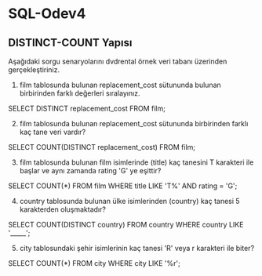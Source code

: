 # SQL-Odev4
## DISTINCT-COUNT Yapısı

Aşağıdaki sorgu senaryolarını dvdrental örnek veri tabanı üzerinden gerçekleştiriniz.

1) film tablosunda bulunan replacement_cost sütununda bulunan birbirinden farklı değerleri sıralayınız.

SELECT DISTINCT replacement_cost FROM film;

2) film tablosunda bulunan replacement_cost sütununda birbirinden farklı kaç tane veri vardır?

SELECT COUNT(DISTINCT replacement_cost) FROM film;

3) film tablosunda bulunan film isimlerinde (title) kaç tanesini T karakteri ile başlar ve aynı zamanda rating 'G' ye eşittir?

SELECT COUNT(*) FROM film
WHERE title LIKE 'T%' AND rating = 'G';

4) country tablosunda bulunan ülke isimlerinden (country) kaç tanesi 5 karakterden oluşmaktadır?

SELECT COUNT(DISTINCT country) FROM country
WHERE country LIKE '_____';

5) city tablosundaki şehir isimlerinin kaç tanesi 'R' veya r karakteri ile biter?

SELECT COUNT(*) FROM city
WHERE city LIKE '%r';

